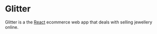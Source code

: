 # Glitter

Glitter is a the [React](https://reactjs.org/) ecommerce
web app that deals with selling jewellery online.

